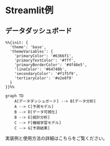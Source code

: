 # Streamlit例

## データダッシュボード

```mermaid
%%{init: {
  'theme': 'base',
  'themeVariables': {
    'primaryColor': '#6366f1',
    'primaryTextColor': '#fff',
    'primaryBorderColor': '#4f46e5',
    'lineColor': '#64748b',
    'secondaryColor': '#f1f5f9',
    'tertiaryColor': '#e2e8f0'
  }
}}%%

graph TD
    A[データダッシュボード] --> B[データ分析]
    A --> C[予測モデル]
    B --> D[データ可視化]
    B --> E[統計分析]
    C --> F[機械学習モデル]
    C --> G[予測結果]
```

実装例と使用方法の詳細はこちらをご覧ください。
